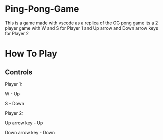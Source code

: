 # Ping-Pong-Game
This is a game made with vscode as a replica of the OG pong game
its a 2 player game with W and S for Player 1 and Up arrow and Down arrow keys for Player 2

# How To Play

## Controls 

Player 1: 

W - Up

S - Down




Player 2: 

Up arrow key  - Up

Down arrow key - Down

